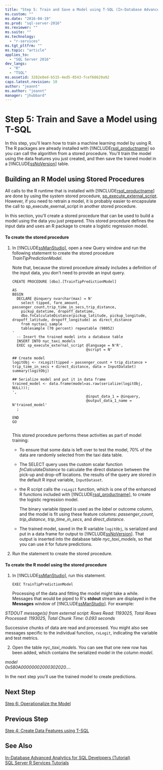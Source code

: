 ```yaml
---
title: "Step 5: Train and Save a Model using T-SQL (In-Database Advanced Analytics Tutorial) | Microsoft Docs"
ms.custom: ""
ms.date: "2016-04-19"
ms.prod: "sql-server-2016"
ms.reviewer: ""
ms.suite: ""
ms.technology: 
  - "r-services"
ms.tgt_pltfrm: ""
ms.topic: "article"
applies_to: 
  - "SQL Server 2016"
dev_langs: 
  - "R"
  - "TSQL"
ms.assetid: 3282e8ed-b515-4ed5-8543-fcef68629a92
caps.latest.revision: 10
author: "jeannt"
ms.author: "jeannt"
manager: "jhubbard"
---
```

# Step 5: Train and Save a Model using T-SQL
In this step, you'll learn how to train a machine learning model by using R. The R  packages are already installed with [!INCLUDE[rsql_productname](../../includes/rsql-productname-md.md)] so you can call the algorithm from a stored procedure. You'll train the model using the data features you just created, and then save the trained model in a [!INCLUDE[ssNoVersion](../../includes/ssnoversion-md.md)] table.  
  
## Building an R Model using Stored Procedures  
All calls to the R runtime that is installed with [!INCLUDE[rsql_productname](../../includes/rsql-productname-md.md)] are done by using the system stored procedure, [sp_execute_external_script](../../relational-databases/system-stored-procedures/sp-execute-external-script-transact-sql.md). However, if you need to retrain a model, it is probably easier to encapsulate the call to  sp_execute_exernal_script in another stored procedure.  
  
In this section, you'll create a stored procedure that can be used to build a model using the data you just prepared. This stored procedure defines the input data and uses an R package to create a logistic regression model.  
  
#### To create the stored procedure  
  
1.  In [!INCLUDE[ssManStudio](../../includes/ssmanstudio-md.md)], open a new Query window and run the following statement to create the stored procedure _TrainTipPredictionModel_.  
  
    Note that, because the stored procedure already includes a definition of the input data, you don't need to provide an input query.  
  
    ```  
    CREATE PROCEDURE [dbo].[TrainTipPredictionModel]  
  
    AS  
    BEGIN  
      DECLARE @inquery nvarchar(max) = N'  
        select tipped, fare_amount, passenger_count,trip_time_in_secs,trip_distance,   
        pickup_datetime, dropoff_datetime,   
        dbo.fnCalculateDistance(pickup_latitude, pickup_longitude,  dropoff_latitude, dropoff_longitude) as direct_distance  
        from nyctaxi_sample  
        tablesample (70 percent) repeatable (98052)  
    '  
      -- Insert the trained model into a database table  
      INSERT INTO nyc_taxi_models  
      EXEC sp_execute_external_script @language = N'R',  
                                      @script = N'  
  
    ## Create model  
    logitObj <- rxLogit(tipped ~ passenger_count + trip_distance + trip_time_in_secs + direct_distance, data = InputDataSet)  
    summary(logitObj)  
  
    ## Serialize model and put it in data frame  
    trained_model <- data.frame(model=as.raw(serialize(logitObj, NULL)));  
    ',  
                                      @input_data_1 = @inquery,  
                                      @output_data_1_name = N'trained_model'  
      ;  
  
    END  
    GO  
  
    ```  
  
    This stored procedure performs these activities as part of model training:  
  
    -   To ensure that some data is left over to test the model, 70% of the data are randomly selected from the taxi data table.  
  
    -   The SELECT query uses the custom scalar function _fnCalculateDistance_ to calculate the direct distance between the pick-up and drop-off locations.  the results of the query are stored in the default R input variable, `InputDataset`.  
  
    -   the R script calls the `rxLogit` function, which is one of the enhanced R functions included with [!INCLUDE[rsql_productname](../../includes/rsql-productname-md.md)], to create the logistic regression model.  
  
        The binary variable _tipped_ is used as the *label* or outcome column,  and the model is fit using these feature columns:  _passenger_count_, _trip_distance_, _trip_time_in_secs_, and _direct_distance_.  
  
    -   The trained model, saved in the R variable `logitObj`, is serialized and put in a data frame for output to [!INCLUDE[ssNoVersion](../../includes/ssnoversion-md.md)]. That output is inserted into the database table _nyc_taxi_models_, so that you can use it for future predictions.  
  
2.  Run the statement to create the stored procedure.  
  
#### To create the R model using the stored procedure  
  
1.  In [!INCLUDE[ssManStudio](../../includes/ssmanstudio-md.md)], run this statement.  
  
    ```  
    EXEC TrainTipPredictionModel  
    ```  
  
    Processing of the data and fitting the model  might take a while. Messages that would be piped to R's **stdout** stream are displayed in the **Messages** window of [!INCLUDE[ssManStudio](../../includes/ssmanstudio-md.md)]. For example:  
  
  
*STDOUT message(s) from external script: Rows Read: 1193025, Total Rows Processed: 1193025, Total Chunk Time: 0.093 seconds*       
  
Successive chunks of data are read and processed. You might also see messages specific to the individual function, `rxLogit`, indicating the variable and test metrics.  
  
2.  Open the table *nyc_taxi_models*. You can see that one new row has been added, which contains the serialized model in the column _model_.  
  
  
  
*model*  
*0x580A00000002000302020....*  
  
In the next step you'll use the trained model to create predictions.  
  
## Next Step  
[Step 6: Operationalize the Model](../../advanced-analytics/r-services/step-6-operationalize-the-model-in-database-advanced-analytics-tutorial.md)  
  
## Previous Step  
[Step 4: Create Data Features using T-SQL](../../advanced-analytics/r-services/step-4-create-data-features-using-t-sql-in-database-advanced-analytics-tutorial.md)  
  
## See Also  
[In-Database Advanced Analytics for SQL Developers &#40;Tutorial&#41;](../../advanced-analytics/r-services/in-database-advanced-analytics-for-sql-developers-tutorial.md)  
[SQL Server R Services Tutorials](../../advanced-analytics/r-services/sql-server-r-services-tutorials.md)  
  
  
  

